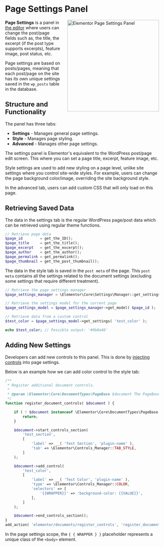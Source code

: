 # Page Settings Panel

<img src="/assets/img/page-settings-panel.png" alt="Elementor Page Settings Panel" style="float: right; width: 300px; margin-left: 20px; margin-bottom: 20px;">

**Page Settings** is a panel in [the editor](/editor/) where users can change the post/page fields such as, the title, the excerpt (if the post type supports excerpts), feature image, post status, etc.

Page settings are based on posts/pages, meaning that each post/page on the site has its own unique settings saved in the `wp_posts` table in the database.

## Structure and Functionality

The panel has three tabs:

* **Settings** - Manages general page settings.
* **Style** - Manages page styling.
* **Advanced** - Manages other page settings.

The settings panel is Elementor's equivalent to the WordPress post/page edit screen. This where you can set a page title, excerpt, feature image, etc.

Style settings are used to add new styling on a page level, unlike site settings where you control site-wide styles. For example, users can change the page background color/image, overriding the site background style.

In the advanced tab, users can add custom CSS that will only load on this page.

## Retrieving Saved Data

The data in the settings tab is the regular WordPress page/post data which can be retrieved using regular theme functions.

```php
// Retrieve page data
$page_id        = get_the_ID();
$page_title     = get_the_title();
$page_excerpt   = get_the_excerpt();
$page_author    = get_the_author();
$page_permalink = get_permalink();
$page_thumbnail = get_the_post_thumbnail();
```

The data in the style tab is saved in the `post meta` of the page. This `post meta` contains all the settings related to the document settings (excluding some settings that require different treatment).

```php
// Retrieve the page settings manager
$page_settings_manager = \Elementor\Core\Settings\Manager::get_settings_managers( 'page' );

// Retrieve the settings model for the current page
$page_settings_model = $page_settings_manager->get_model( $page_id );

// Retrieve data from a custom control
$test_color = $page_settings_model->get_settings( 'test_color' );

echo $test_color; // Possible output: '#9b0a46'
```

## Adding New Settings

Developers can add new controls to this panel. This is done by [injecting controls](/hooks/injecting-controls) into page settings.

Below is an example how we can add color control to the style tab:

```php
/**
 * Register additional document controls.
 *
 * @param \Elementor\Core\DocumentTypes\PageBase $document The PageBase document instance.
 */
function register_document_controls( $document ) {

    if ( ! $document instanceof \Elementor\Core\DocumentTypes\PageBase || ! $document::get_property( 'has_elements' ) ) {
        return;
    }

    $document->start_controls_section(
        'test_section',
        [
            'label' => __( 'Test Section', 'plugin-name' ),
            'tab' => \Elementor\Controls_Manager::TAB_STYLE,
        ]
    );

	$document->add_control(
		'test_color',
		[
			'label' => __( 'Test Color', 'plugin-name' ),
			'type' => \Elementor\Controls_Manager::COLOR,
			'selectors' => [
				'{{WRAPPER}}' => 'background-color: {{VALUE}}',
			],
		]
	);

    $document->end_controls_section();
}
add_action( 'elementor/documents/register_controls', 'register_document_controls' );
```

In the page settings scope, the `{ { WRAPPER } }` placeholder represents a unique class of the `<body>` element. 
